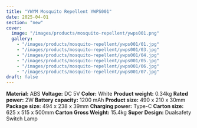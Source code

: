 ```yaml
---
title: "YWYM Mosquito Repellent YWPS001"
date: 2025-04-01
section: "new"
cover:
  image: "/images/products/mosquito-repellent/ywps001.png"
  gallery:
    - "/images/products/mosquito-repellent/ywps001/01.jpg"
    - "/images/products/mosquito-repellent/ywps001/03.jpg"
    - "/images/products/mosquito-repellent/ywps001/04.jpg"
    - "/images/products/mosquito-repellent/ywps001/05.jpg"
    - "/images/products/mosquito-repellent/ywps001/06.jpg"
    - "/images/products/mosquito-repellent/ywps001/07.jpg"
draft: false
---
```

**Material:** ABS
**Voltage:** DC 5V
**Color:** White
**Product weight:** 0.34kg
**Rated power:** 2W
**Battery capacity:** 1200 mAh
**Product size:** 490 x 210 x 30mm
**Package size:** 494 x 238 x 39mm
**Charging power:** Type-C
**Carton size:** 625 x 515 x 500mm
**Carton Gross Weight:** 15.4kg
**Super Design:** Dualsafety Switch Lamp
